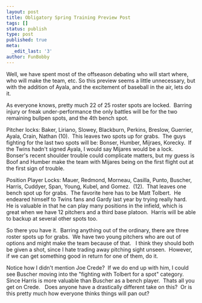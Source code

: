 ```yaml
---
layout: post
title: Obligatory Spring Training Preview Post
tags: []
status: publish
type: post
published: true
meta:
  _edit_last: '3'
author: FunBobby
---
```

Well, we have spent most of the offseason debating who will start where, who will make the team, etc. So this preview seems a little unnecessary, but with the addition of Ayala, and the excitement of baseball in the air, lets do it. 

As everyone knows, pretty much 22 of 25 roster spots are locked.  Barring injury or freak under-performance the only battles will be for the two remaining bullpen spots, and the 4th bench spot.

Pitcher locks: Baker, Liriano, Slowey, Blackburn, Perkins, Breslow, Guerrier, Ayala, Crain, Nathan (10).  This leaves two spots up for grabs.  The guys fighting for the last two spots will be: Bonser, Humber, Mijraes, Korecky.  If the Twins hadn't signed Ayala, I would say Mijares would be a lock.  Bonser's recent shoulder trouble could complicate matters, but my guess is Boof and Humber make the team with Mijares being on the first flight out at the first sign of trouble. 

Position Player Locks: Mauer, Redmond, Morneau, Casilla, Punto, Buscher, Harris, Cuddyer, Span, Young, Kubel, and Gomez.  (12).  That leaves one bench spot up for grabs.  The favorite here has to be Matt Tolbert.  He endeared himself to Twins fans and Gardy last year by trying really hard.  He is valuable in that he can play many positions in the infield, which is great when we have 12 pitchers and a third base platoon.  Harris will be able to backup at several other spots too. 

So there you have it.  Barring anything out of the ordinary, there are three roster spots up for grabs.  We have two young pitchers who are out of options and might make the team because of that.   I think they should both be given a shot, since I hate trading away pitching sight unseen.  However, if we can get something good in return for one of them, do it. 

Notice how I didn't mention Joe Crede?  If we do end up with him, I could see Buscher moving into the "fighting with Tolbert for a spot" category.  Since Harris is more valuable than Buscher as a bench player.  Thats all you get on Crede.   Does anyone have a drastically different take on this?  Or is this pretty much how everyone thinks things will pan out?
<p style="padding-left: 30px;"> </p>
